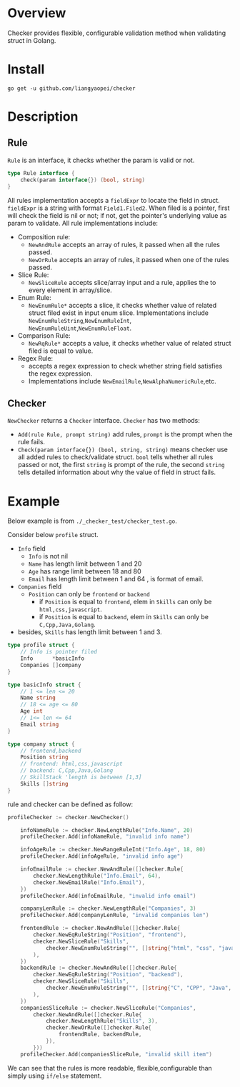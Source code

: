 # Overview
Checker provides flexible, configurable validation method when validating struct in Golang.

# Install
```
go get -u github.com/liangyaopei/checker
```

# Description
## Rule
`Rule` is an interface, it checks whether the param is valid or not.
```go
type Rule interface {
	check(param interface{}) (bool, string)
}
```
All rules implementation accepts a `fieldExpr` to locate the field in struct.
`fieldExpr` is a string with format `Field1.Filed2`.
When filed is a pointer, first will check the field is nil or not; if not, get the pointer's
underlying value as param to validate.
All rule implementations include:
- Composition rule:
    - `NewAndRule` accepts an array of rules, it passed when all the rules  passed.
    - `NewOrRule` accepts an array of rules, it passed when one of the rules passed.
- Slice Rule: 
    - `NewSliceRule` accepts slice/array input and a rule, applies the to every element in array/slice.
- Enum Rule:
    - `NewEnumRule*` accepts a slice, it checks whether value of related struct filed exist in input enum slice. 
    Implementations include `NewEnumRuleString`,`NewEnumRuleInt`, `NewEnumRuleUint`,`NewEnumRuleFloat`.
- Comparison Rule:
    - `NewRqRule*` accepts a value, it checks whether value of related struct filed is equal to value.
- Regex Rule:
    - accepts a regex expression to check whether string field satisfies the regex expression.
    - Implementations include `NewEmailRule`,`NewAlphaNumericRule`,etc.
    

## Checker
`NewChecker` returns a `Checker` interface. `Checker` has two methods:
- `Add(rule Rule, prompt string)` add rules, `prompt` is the prompt when the rule fails.
- `Check(param interface{}) (bool, string, string)` means checker use all added rules to check/validate struct.
`bool` tells whether all rules passed or not, the first `string` is prompt of the rule, the second `string`
tells detailed information about why the value of field in struct fails.

# Example
Below example is from `./_checker_test/checker_test.go`.

Consider below `profile` struct. 
- `Info` field
    - `Info` is not nil
    - `Name` has length limit between 1 and 20
    - `Age` has range limit between 18 and 80
    - `Email` has length limit between 1 and 64 , is  format of email.
-  `Companies` field
    - `Position` can only be `frontend` or `backend`
        - if `Position` is equal to `frontend`, elem in `Skills` can only be `html,css,javascript`.
        - if `Position` is equal to `backend`, elem in `Skills` can only be `C,Cpp,Java,Golang`.
 - besides, `Skills` has length limit between 1 and 3.
```go
type profile struct {
	// Info is pointer filed
	Info      *basicInfo
	Companies []company
}

type basicInfo struct {
	// 1 <= len <= 20
	Name string
	// 18 <= age <= 80
	Age int
	// 1<= len <= 64
	Email string
}

type company struct {
	// frontend,backend
	Position string
	// frontend: html,css,javascript
	// backend: C,Cpp,Java,Golang
	// SkillStack 'length is between [1,3]
	Skills []string
}
```
rule and checker can be defined as follow:
```go
profileChecker := checker.NewChecker()

	infoNameRule := checker.NewLengthRule("Info.Name", 20)
	profileChecker.Add(infoNameRule, "invalid info name")

	infoAgeRule := checker.NewRangeRuleInt("Info.Age", 18, 80)
	profileChecker.Add(infoAgeRule, "invalid info age")

	infoEmailRule := checker.NewAndRule([]checker.Rule{
		checker.NewLengthRule("Info.Email", 64),
		checker.NewEmailRule("Info.Email"),
	})
	profileChecker.Add(infoEmailRule, "invalid info email")

	companyLenRule := checker.NewLengthRule("Companies", 3)
	profileChecker.Add(companyLenRule, "invalid companies len")

	frontendRule := checker.NewAndRule([]checker.Rule{
		checker.NewEqRuleString("Position", "frontend"),
		checker.NewSliceRule("Skills",
			checker.NewEnumRuleString("", []string{"html", "css", "javascript"}),
		),
	})
	backendRule := checker.NewAndRule([]checker.Rule{
		checker.NewEqRuleString("Position", "backend"),
		checker.NewSliceRule("Skills",
			checker.NewEnumRuleString("", []string{"C", "CPP", "Java", "Golang"}),
		),
	})
	companiesSliceRule := checker.NewSliceRule("Companies",
		checker.NewAndRule([]checker.Rule{
			checker.NewLengthRule("Skills", 3),
			checker.NewOrRule([]checker.Rule{
				frontendRule, backendRule,
			}),
		}))
	profileChecker.Add(companiesSliceRule, "invalid skill item")
```
We can see that the rules is more readable, flexible,configurable 
than simply using `if/else` statement.